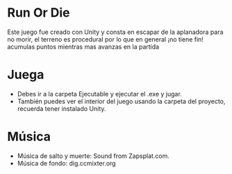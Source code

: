 # Run Or Die
Este juego fue creado con Unity y consta en escapar de la aplanadora para no morir, el terreno es procedural por lo que en general ¡no tiene fin! acumulas puntos mientras mas avanzas en la partida

# Juega

- Debes ir a la carpeta Ejecutable y ejecutar el .exe y jugar.
- También puedes ver el interior del juego usando la carpeta del proyecto, recuerda tener instalado Unity.

# Música

- Música de salto y muerte: Sound from Zapsplat.com.
- Música de fondo: dig.ccmixter.org
